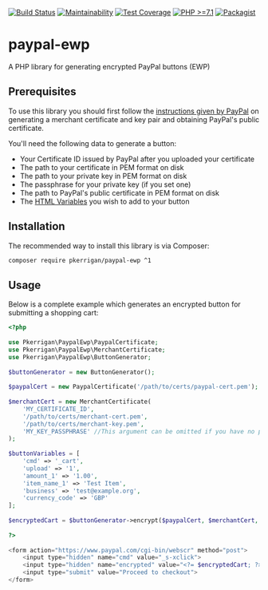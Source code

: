 [![Build Status](https://img.shields.io/github/actions/workflow/status/patrickkerrigan/paypal-ewp/tests.yml?branch=master&style=flat-square)](https://github.com/patrickkerrigan/paypal-ewp/actions/workflows/tests.yml) [![Maintainability](https://api.codeclimate.com/v1/badges/6e655a8a9e3f3d9522f5/maintainability)](https://codeclimate.com/github/patrickkerrigan/paypal-ewp/maintainability) [![Test Coverage](https://api.codeclimate.com/v1/badges/6e655a8a9e3f3d9522f5/test_coverage)](https://codeclimate.com/github/patrickkerrigan/paypal-ewp/test_coverage) [![PHP >=7.1](https://img.shields.io/badge/php-%3E%3D7.1-blue.svg?style=flat-square)](http://php.net/) [![Packagist](https://img.shields.io/packagist/v/pkerrigan/paypal-ewp.svg?style=flat-square)](https://packagist.org/packages/pkerrigan/paypal-ewp)

# paypal-ewp
A PHP library for generating encrypted PayPal buttons (EWP)

## Prerequisites
To use this library you should first follow the [instructions given by PayPal](https://developer.paypal.com/docs/classic/paypal-payments-standard/integration-guide/encryptedwebpayments/#id08A3I0P20E9) on generating a merchant certificate and key pair and obtaining PayPal's public certificate.

You'll need the following data to generate a button:
* Your Certificate ID issued by PayPal after you uploaded your certificate
* The path to your certificate in PEM format on disk
* The path to your private key in PEM format on disk
* The passphrase for your private key (if you set one)
* The path to PayPal's public certificate in PEM format on disk
* The [HTML Variables](https://developer.paypal.com/docs/classic/paypal-payments-standard/integration-guide/Appx_websitestandard_htmlvariables/) you wish to add to your button

## Installation
The recommended way to install this library is via Composer:

```bash
composer require pkerrigan/paypal-ewp ^1
```

## Usage
Below is a complete example which generates an encrypted button for submitting a shopping cart:

```php
<?php
 
use Pkerrigan\PaypalEwp\PaypalCertificate;
use Pkerrigan\PaypalEwp\MerchantCertificate;
use Pkerrigan\PaypalEwp\ButtonGenerator;
 
$buttonGenerator = new ButtonGenerator();
 
$paypalCert = new PaypalCertificate('/path/to/certs/paypal-cert.pem');
 
$merchantCert = new MerchantCertificate(
    'MY_CERTIFICATE_ID',
    '/path/to/certs/merchant-cert.pem',
    '/path/to/certs/merchant-key.pem',
    'MY_KEY_PASSPHRASE' //This argument can be omitted if you have no passphrase
);
 
$buttonVariables = [
    'cmd' => '_cart',
    'upload' => '1',
    'amount_1' => '1.00',
    'item_name_1' => 'Test Item',
    'business' => 'test@example.org',
    'currency_code' => 'GBP'
];
 
$encryptedCart = $buttonGenerator->encrypt($paypalCert, $merchantCert, $buttonVariables);
 
?>
 
<form action="https://www.paypal.com/cgi-bin/webscr" method="post">
    <input type="hidden" name="cmd" value="_s-xclick">
    <input type="hidden" name="encrypted" value="<?= $encryptedCart; ?>">
    <input type="submit" value="Proceed to checkout">
</form>
```
